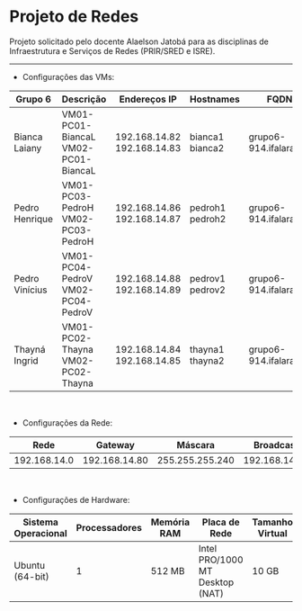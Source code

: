 # Projeto de Redes
Projeto solicitado pelo docente Alaelson Jatobá para as disciplinas de Infraestrutura e Serviços de Redes (PRIR/SRED e ISRE).
<hr>

- Configurações das VMs:

|Grupo 6|Descrição|Endereços IP|Hostnames|FQDN|Aliases|
|-------|---------|------------|---------|----|-------|
|Bianca Laiany|VM01-PC01-BiancaL<br>VM02-PC01-BiancaL|192.168.14.82<br>192.168.14.83|bianca1<br>bianca2|grupo6-914.ifalara.net|blbrn1<br>blbrn2|
|Pedro Henrique|VM01-PC03-PedroH<br>VM02-PC03-PedroH|192.168.14.86<br>192.168.14.87|pedroh1<br>pedroh2|grupo6-914.ifalara.net|phbb1<br>phbb2|
|Pedro Vinícius|VM01-PC04-PedroV<br>VM02-PC04-PedroV|192.168.14.88<br>192.168.14.89|pedrov1<br>pedrov2|grupo6-914.ifalara.net|pvns1<br>pvns2|
|Thayná Ingrid|VM01-PC02-Thayna<br>VM02-PC02-Thayna|192.168.14.84<br>192.168.14.85|thayna1<br>thayna2|grupo6-914.ifalara.net|tip1<br>tip2|

<br>

- Configurações da Rede:

|Rede|Gateway|Máscara|Broadcast|
|----|-------|-------|---------|
|192.168.14.0|192.168.14.80|255.255.255.240|192.168.14.95|

<br>

- Configurações de Hardware:

|Sistema Operacional|Processadores|Memória RAM|Placa de Rede|Tamanho Virtual|
|-------------------|-------------|-----------|-------------|---------------|
|Ubuntu (64-bit)|1|512 MB|Intel PRO/1000 MT Desktop (NAT)|10 GB|
